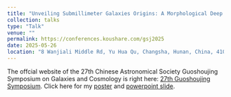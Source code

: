 ```yaml
---
title: "Unveiling Submillimeter Galaxies Origins: A Morphological Deep Dive"
collection: talks
type: "Talk"
venue: ""
permalink: https://conferences.koushare.com/gsj2025
date: 2025-05-26
location: "8 Wanjiali Middle Rd, Yu Hua Qu, Changsha, Hunan, China, 410007"
---
```


The offcial website of the 27th Chinese Astronomical Society Guoshoujing Symposium on Galaxies and Cosmology is right here: [27th Guoshoujing Symposium](https://conferences.koushare.com/gsj2025). Click here for my [poster](https://drive.google.com/file/d/19BZ_VCdIWPjh-oxq6UUcJMWYxsEMx7fd/view?pli=1) and [powerpoint slide](https://docs.google.com/presentation/d/1YRDaLXU8OiqE7aTFlDpmDmjYKKftDmk2/edit?pli=1&slide=id.p1#slide=id.p1).


